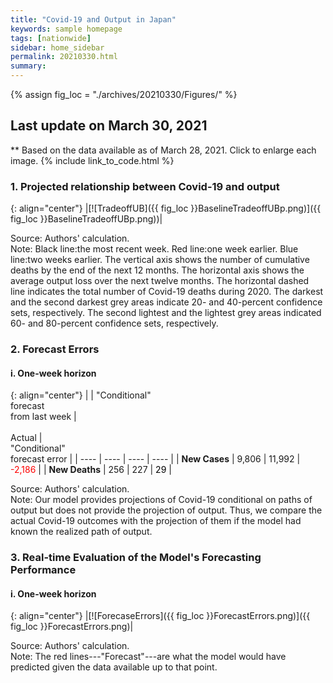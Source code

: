 ```yaml
---
title: "Covid-19 and Output in Japan"
keywords: sample homepage
tags: [nationwide]
sidebar: home_sidebar
permalink: 20210330.html
summary:
---
```


{% assign fig_loc = "./archives/20210330/Figures/" %}

## Last update on March 30, 2021
** Based on the data available as of March 28, 2021. Click to enlarge each image.
{% include link_to_code.html %}

<!-- ### 1. Conditional Projections of Covid-19

{: align="center"}
|[![Projection]({{ fig_loc }}VariablesProjection.png)]({{ fig_loc }}VariablesProjection.png)|

Source: Authors' calculation.<br>
Note: Red line:average output loss=1.2%. Black line:average output loss=1.65%. Blue line:average output loss=2.5%. Weekly frequency. -->

### 1. Projected relationship between Covid-19 and output

{: align="center"}
|[![TradeoffUB]({{ fig_loc }}BaselineTradeoffUBp.png)]({{ fig_loc }}BaselineTradeoffUBp.png))|

Source: Authors' calculation.<br>
Note: Black line:the most recent week. Red line:one week earlier. Blue line:two weeks earlier. The vertical axis shows the number of cumulative deaths by the end of the next 12 months. The horizontal axis shows the average output loss over the next twelve months. The horizontal dashed line indicates the total number of Covid-19 deaths during 2020. The darkest and the second darkest grey areas indicate 20- and 40-percent confidence sets, respectively. The second lightest and the lightest grey areas indicated 60- and 80-percent confidence sets, respectively.

### 2. Forecast Errors

#### i. One-week horizon

{: align="center"}
|    | "Conditional"<br>forecast<br>from last week | <br><br>Actual | <br>"Conditional"<br>forecast error |
| ---- | ---- | ---- | ---- |
| **New Cases** | 9,806   |  11,992  | <span style="color: red; ">-2,186</span> |
| **New Deaths** |   256  | 227  | <span style="color: black; ">29</span> |

Source: Authors' calculation.<br>
Note: Our model provides projections of Covid-19 conditional on paths of output but does not provide the projection of output. Thus, we compare the actual Covid-19 outcomes with the projection of them if the model had known the realized path of output.  

### 3. Real-time Evaluation of the Model's Forecasting Performance

#### i. One-week horizon

{: align="center"}
|[![ForecaseErrors]({{ fig_loc }}ForecastErrors.png)]({{ fig_loc }}ForecastErrors.png)|

Source: Authors' calculation.<br>
Note: The red lines---"Forecast"---are what the model would have predicted given the data available up to that point.
